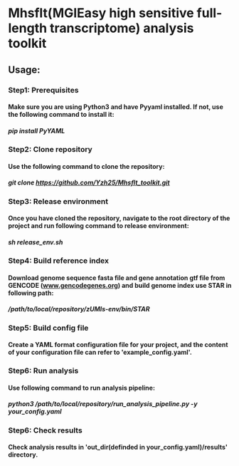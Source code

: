 # Mhsflt(MGIEasy high sensitive full-length transcriptome) analysis toolkit  
## Usage:  
###    Step1: Prerequisites  
####        Make sure you are using Python3 and have Pyyaml installed. If not, use the following command to install it:  
#####            pip install PyYAML  
###    Step2: Clone repository   
####        Use the following command to clone the repository:  
#####            git clone https://github.com/Yzh25/Mhsflt_toolkit.git  
###    Step3: Release environment   
####        Once you have cloned the repository, navigate to the root directory of the project and run following command to release environment:  
#####            sh release_env.sh  
###    Step4: Build reference index  
####        Download genome sequence fasta file and gene annotation gtf file from GENCODE (www.gencodegenes.org) and build genome index use STAR in following path:   
#####            /path/to/local/repository/zUMIs-env/bin/STAR  
###    Step5: Build config file  
####       Create a YAML format configuration file for your project, and the content of your configuration file can refer to 'example_config.yaml'.  
###    Step6: Run analysis  
####        Use following command to run analysis pipeline:  
#####            python3 /path/to/local/repository/run_analysis_pipeline.py -y your_config.yaml  
###    Step6: Check results  
####        Check analysis results in 'out_dir(definded in your_config.yaml)/results' directory.  
